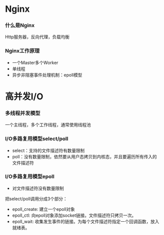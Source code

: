 
# Nginx
### 什么是Nginx
Http服务器，反向代理，负载均衡

### Nginx工作原理
* 一个Master多个Worker
* 单线程
* 异步非阻塞事件处理机制：epoll模型

# 高并发I/O
### 多线程并发模型
一个主线程，多个工作线程，通常使用线程池

### I/O多路复用模型select/poll
* select：支持的文件描述符有数量限制
* poll：没有数量限制，依然要从用户态拷贝到内核态，并且要遍历所有传入的文件描述符

### I/O多路复用模型epoll
* 对文件描述符没有数量限制

把select/poll调用分成3个部分：
* epoll_create: 建立一个epoll对象
* epoll_ctl: 向epoll对象添加socket链接。文件描述符只拷贝一次。
* epoll_wait: 收集发生事件的链接。为每个文件描述符指定一个回调函数，放入就绪表。





